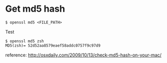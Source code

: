 # Get md5 hash

```
$ openssl md5 <FILE_PATH>
```

Test
```
$ openssl md5 zsh
MD5(zsh)= 52d52aa8579eaef58addc0757f9c97d9
```

reference: http://osxdaily.com/2009/10/13/check-md5-hash-on-your-mac/
